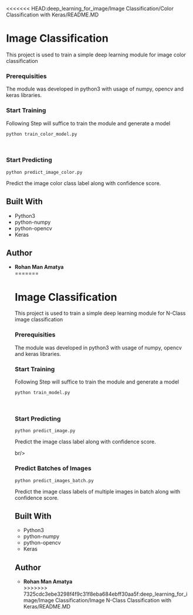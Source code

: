 <<<<<<< HEAD:deep_learning_for_image/Image Classification/Color Classification with Keras/README.MD
<h1>Image Classification</h1>
<p>This project is used to train a simple deep learning module for image color classification</p>

<h3>Prerequisities</h3>
<p>The module was developed in python3 with usage of numpy, opencv and keras libraries.</p>


<h3>Start Training</h3>
<p>Following Step will suffice to train the module and generate a model</p>
<pre>
<code>python train_color_model.py</code>
</pre>

<br/>
<h3>Start Predicting</h3>
<pre>
<code>python predict_image_color.py</code></pre>
<p>Predict the image color class label along with confidence score.
</p>


<h2>Built With</h2>
<ul>
<li>Python3</li>
<li>python-numpy</li>
  <li>python-opencv</li>
<li>Keras</li>
</ul>

<h2>Author</h2>
<ul>
<li><strong>Rohan Man Amatya</strong></li>
=======
<h1>Image Classification</h1>
<p>This project is used to train a simple deep learning module for N-Class image classification</p>

<h3>Prerequisities</h3>
<p>The module was developed in python3 with usage of numpy, opencv and keras libraries.</p>


<h3>Start Training</h3>
<p>Following Step will suffice to train the module and generate a model</p>
<pre>
<code>python train_model.py</code>
</pre>

<br/>
<h3>Start Predicting</h3>
<pre>
<code>python predict_image.py</code></pre>
<p>Predict the image class label along with confidence score.
</p>

br/>
<h3>Predict Batches of Images</h3>
<pre>
<code>python predict_images_batch.py</code></pre>
<p>Predict the image class labels of multiple images in batch along with confidence score.
</p>

<h2>Built With</h2>
<ul>
<li>Python3</li>
<li>python-numpy</li>
  <li>python-opencv</li>
<li>Keras</li>
</ul>

<h2>Author</h2>
<ul>
<li><strong>Rohan Man Amatya</strong></li>
>>>>>>> 7325cdc3ebe3298f4f9c31f8eba684ebff30aa5f:deep_learning_for_image/Image Classification/Image N-Class Classification with Keras/README.MD
</ul>
